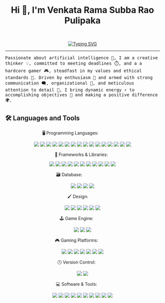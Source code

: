 <h1 align="center">Hi 👋, I'm Venkata Rama Subba Rao Pulipaka </h1>

<br/>

<p align="center">
  <a href="https://git.io/typing-svg"><img src="https://readme-typing-svg.herokuapp.com?font=Noto+Sans&pause=1000&color=7CDEFF&background=FF723900&width=435&lines=CSE+Artificial+Intelligence+Student+🤖;Data+Science+Dynamo+📊;RL%2F+DL%2F+ML+Passionate;Gamer+▬▬ι═══════ﺤ" alt="Typing SVG" /></a>
</p>
<hr/>

<samp>
Passionate about artificial intelligence 🤖, I am a creative thinker 💡, committed to meeting deadlines ⏱️, and a a hardcore gamer 🎮, steadfast in my values and ethical standards 🏅. Driven by enthusiasm 🔋 and armed with strong communication 🗨️, organizational 📂, and meticulous attention to detail 🔎, I bring dynamic energy ⚡ to accomplishing objectives 🎯 and making a positive difference 🌍.
</samp>

<!---------------------------------------------------------Languages and Tools:----------------------------------------------------------------------------------------->  

## 🛠️ Languages and Tools 
 
  
<div style="text-align:center;">

   🖥️ Programming Languages: &nbsp; &nbsp; &nbsp; &nbsp; &nbsp; &nbsp; &nbsp; &nbsp; &nbsp; &nbsp; 
<p>  
<img src="https://img.shields.io/badge/python-3670A0?style=for-the-badge&logo=python&logoColor=ffdd54" /> 
  <img src="https://img.shields.io/badge/CSS3-1572B6?style=for-the-badge&logo=css3&logoColor=white" /> 
  <img src="https://img.shields.io/badge/javascript-%23323330.svg?style=for-the-badge&logo=javascript&logoColor=%23F7DF1E" /> 
  <img src="https://img.shields.io/badge/C%23-239120?style=for-the-badge&logo=c-sharp&logoColor=white" /> 
  <img src="https://img.shields.io/badge/latex-%23008080.svg?style=for-the-badge&logo=latex&logoColor=white" /> 
  <img src="https://img.shields.io/badge/scala-%23DC322F.svg?style=for-the-badge&logo=scala&logoColor=white" /> 
  <img src="https://img.shields.io/badge/HTML5-E34F26?style=for-the-badge&logo=html5&logoColor=white" /> 
  <img src="https://img.shields.io/badge/node.js-6DA55F?style=for-the-badge&logo=node.js&logoColor=white" /> 
  <img src="https://img.shields.io/badge/php-%23777BB4.svg?style=for-the-badge&logo=php&logoColor=white" /> 
  <img src="https://img.shields.io/badge/Arduino_IDE-00979D?style=for-the-badge&logo=arduino&logoColor=white" /> 
  <img src="https://img.shields.io/badge/AutoCAD-EE3124?style=for-the-badge&logo=autodesk&logoColor=white" /> 
  <img src="https://img.shields.io/badge/Matlab-0076A8?style=for-the-badge&logo=mathworks&logoColor=white" /> 
  <img src="https://img.shields.io/badge/Octave-0790C0?style=for-the-badge&logo=octave&logoColor=white" /> 
  <img src="https://img.shields.io/badge/Anaconda-44A833?style=for-the-badge&logo=anaconda&logoColor=white" /> 
  <img src="https://img.shields.io/badge/Tinkercad-FF6F00?style=for-the-badge&logo=autodesk&logoColor=white" /> 
  <img src="https://img.shields.io/badge/PyCharm-000000?style=for-the-badge&logo=pycharm&logoColor=white" />
</p> 

  🔧 Frameworks & Libraries: &nbsp; 
<p>
  <img src="https://img.shields.io/badge/React-%2320232a.svg?style=for-the-badge&logo=react&logoColor=%2361DAFB" /> 
  <img src="https://img.shields.io/badge/TensorFlow-%23FF6F00.svg?style=for-the-badge&logo=TensorFlow&logoColor=white" /> 
  <img src="https://img.shields.io/badge/Keras-%23D00000.svg?style=for-the-badge&logo=Keras&logoColor=white" /> 
  <img src="https://img.shields.io/badge/numpy-%23013243.svg?style=for-the-badge&logo=numpy&logoColor=white" /> 
  <img src="https://img.shields.io/badge/pandas-%23150458.svg?style=for-the-badge&logo=pandas&logoColor=white" /> 
  <img src="https://img.shields.io/badge/Arduino-%2300979D.svg?style=for-the-badge&logo=Arduino&logoColor=white" /> 
  <img src="https://img.shields.io/badge/Flask-%000000.svg?style=for-the-badge&logo=flask&logoColor=white" /> 
  <img src="https://img.shields.io/badge/Django-%23092E20.svg?style=for-the-badge&logo=django&logoColor=white" /> 
  <img src="https://img.shields.io/badge/Bootstrap-%237D40F7.svg?style=for-the-badge&logo=bootstrap&logoColor=white" /> 
  <img src="https://img.shields.io/badge/Plotly-%233D85C6.svg?style=for-the-badge&logo=plotly&logoColor=white" /> 
  <img src="https://img.shields.io/badge/Matplotlib-%233B9E6B.svg?style=for-the-badge&logo=matplotlib&logoColor=white" />
  </p> 

  🗃️ Database: &nbsp; &nbsp; &nbsp; &nbsp; &nbsp; &nbsp; &nbsp; &nbsp; &nbsp; &nbsp; &nbsp; 
<p>
  <img src="https://img.shields.io/badge/MongoDB-%234ea94b.svg?style=for-the-badge&logo=mongodb&logoColor=white" /> 
  <img src="https://img.shields.io/badge/MySQL-%2300f.svg?style=for-the-badge&logo=mysql&logoColor=white" /> 
  <img src="https://img.shields.io/badge/PostgreSQL-%23316192.svg?style=for-the-badge&logo=postgresql&logoColor=white" /> 
  <img src="https://img.shields.io/badge/SQLite-%2307405e.svg?style=for-the-badge&logo=sqlite&logoColor=white" />
</p>
       
  🖌️ Design: &nbsp; &nbsp; &nbsp; &nbsp;
 <p>
  <img src="https://img.shields.io/badge/Figma-F24E1E?style=for-the-badge&logo=figma&logoColor=white" /> 
  <img src="https://img.shields.io/badge/Adobe%20Photoshop-31A8FF?style=for-the-badge&logo=Adobe%20Photoshop&logoColor=black" /> 
  <img src="https://img.shields.io/badge/Adobe%20Illustrator-%23FF9A00.svg?style=for-the-badge&logo=Adobe%20Illustrator&logoColor=white" /> 
  <img src="https://img.shields.io/badge/Adobe%20Premiere%20Pro-9999FF?style=for-the-badge&logo=Adobe%20Premiere%20Pro&logoColor=white" /> 
  <img src="https://img.shields.io/badge/DaVinci%20Resolve-%23000000.svg?style=for-the-badge&logo=blackmagicdesign&logoColor=white" /> 
  <img src="https://img.shields.io/badge/Canva-%2300C4CC.svg?style=for-the-badge&logo=Canva&logoColor=white" />
</p>

  🕹️ Game Engine: &nbsp; &nbsp; &nbsp; &nbsp; &nbsp;
<p>
  <img src="https://img.shields.io/badge/Unity-100000?style=for-the-badge&logo=unity&logoColor=white" /> 
  <img src="https://img.shields.io/badge/Blender-%23F5792A.svg?style=for-the-badge&logo=blender&logoColor=white" /> 
  <img src="https://img.shields.io/badge/Unreal%20Engine-313131?style=for-the-badge&logo=unreal-engine&logoColor=white" />
</p>

  🎮 Gaming Platforms: &nbsp; &nbsp; &nbsp; &nbsp; &nbsp;
<p>
  <img src="https://img.shields.io/badge/Epic%20Games-%2317398C.svg?style=for-the-badge&logo=epic-games&logoColor=white" /> 
  <img src="https://img.shields.io/badge/Steam-%000000.svg?style=for-the-badge&logo=steam&logoColor=white" /> 
  <img src="https://img.shields.io/badge/Xbox-%230A85D9.svg?style=for-the-badge&logo=xbox&logoColor=white" /> 
  <img src="https://img.shields.io/badge/Nintendo-%23E60012.svg?style=for-the-badge&logo=nintendo&logoColor=white" /> 
  <img src="https://img.shields.io/badge/PlayStation-%23006FBA.svg?style=for-the-badge&logo=playstation&logoColor=white" /> 
  <img src="https://img.shields.io/badge/Ubisoft-%23F3F3F3.svg?style=for-the-badge&logo=ubisoft&logoColor=black" /> 
  <img src="https://img.shields.io/badge/EA%20Sports-%23000000.svg?style=for-the-badge&logo=ea-sports&logoColor=white" />
</p>

  🕓 Version Control: &nbsp; &nbsp; &nbsp; &nbsp; &nbsp;
  
<p>
  <img src="https://img.shields.io/badge/git-%23F05033.svg?style=for-the-badge&logo=git&logoColor=white" /> 
  <img src="https://img.shields.io/badge/github-%23121011.svg?style=for-the-badge&logo=github&logoColor=white" />
</p>

  💻 Software & Tools: &nbsp; &nbsp; &nbsp; &nbsp; &nbsp;
  
<p>
  <img src="https://img.shields.io/badge/Eclipse-2C2255?style=for-the-badge&logo=eclipse&logoColor=white" /> 
  <img src="https://img.shields.io/badge/Visual_Studio_Code-0078D4?style=for-the-badge&logo=visual%20studio%20code&logoColor=white" /> 
  <img src="https://img.shields.io/badge/jupyter-%23FA0F00.svg?style=for-the-badge&logo=jupyter&logoColor=white" /> 
  <img src="https://img.shields.io/badge/Microsoft_Office-D83B01?style=for-the-badge&logo=microsoft-office&logoColor=white" /> 
  <img src="https://img.shields.io/badge/Stackoverflow-FE7A16?style=for-the-badge&logo=stack-overflow&logoColor=white" /> 
  <img src="https://img.shields.io/badge/Brave-FB542B?style=for-the-badge&logo=brave&logoColor=white" /> 
  <img src="https://img.shields.io/badge/Notion-%23000000.svg?style=for-the-badge&logo=notion&logoColor=white" /> 
  <img src="https://img.shields.io/badge/Slack-%234A154F.svg?style=for-the-badge&logo=slack&logoColor=white" /> 
  <img src="https://img.shields.io/badge/Zoom-%234A1F77.svg?style=for-the-badge&logo=zoom&logoColor=white" /> 
  <img src="https://img.shields.io/badge/Asana-%233D8CFF.svg?style=for-the-badge&logo=asana&logoColor=white" />
</p>
</div>

